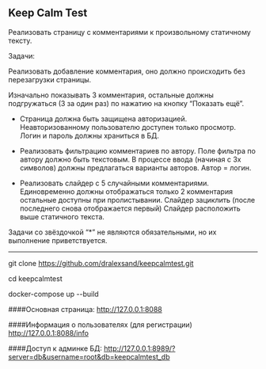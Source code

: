 ## Keep Calm Test

Реализовать страницу с комментариями к произвольному статичному тексту.

Задачи:

Реализовать добавление комментария, оно должно происходить без перезагрузки страницы.

Изначально показывать 3 комментария, остальные должны подгружаться (3 за один раз) по нажатию на кнопку “Показать ещё”.

* Страница должна быть защищена авторизацией. Неавторизованному пользователю доступен только просмотр. Логин и пароль должны храниться в БД.

* Реализовать фильтрацию комментариев по автору. Поле фильтра по автору должно быть текстовым. В процессе ввода (начиная с 3х символов) должны предлагаться варианты авторов. Автор = логин.

* Реализовать слайдер с 5 случайными комментариями. Единовременно должны отображаться только 2 комментария остальные доступны при пролистывании. Слайдер зациклить (после последнего снова отображается первый) Слайдер расположить выше статичного текста.

Задачи со звёздочкой “*” не являются обязательными, но их выполнение приветствуется.

---

git clone https://github.com/dralexsand/keepcalmtest.git

cd keepcalmtest

docker-compose up --build

####Основная страница:
http://127.0.0.1:8088

####Информация о пользователях (для регистрации)
http://127.0.0.1:8088/info

####Доступ к админке БД:
http://127.0.0.1:8989/?server=db&username=root&db=keepcalmtest_db


